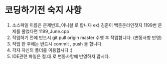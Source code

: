# 코딩하기전 숙지 사항
1. 소스파일 이름은 문제번호_이니셜 로 합니다 ex) 김준이 백준온라인젓지 1199번 문제를 풀었다면 1199_June.cpp 
2. 작업하기 전에 반드시 git pull origin master 수행 후 작업합니다. (변동사항 반영)
3. 작업 한 후에는 반드시 commit , push 을 합니다.
4. 각자 자신의 폴더를 이용합시다 :)
5. IDE관련 파일은 절.대.로 변동사항에 반영하지 맙시다.

